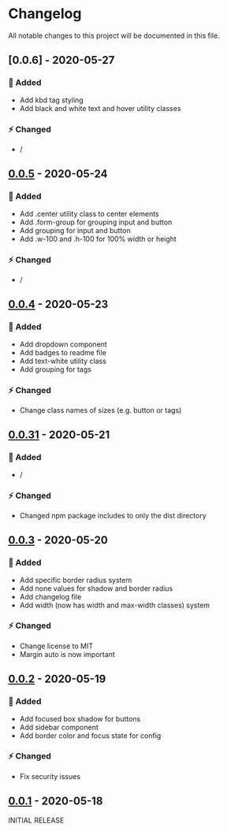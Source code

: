 # Changelog

All notable changes to this project will be documented in this file.

## [0.0.6] - 2020-05-27

### 🔨 Added
- Add kbd tag styling
- Add black and white text and hover utility classes

### ⚡️ Changed
- /


## [0.0.5] - 2020-05-24

### 🔨 Added
- Add .center utility class to center elements
- Add .form-group for grouping input and button
- Add grouping for input and button
- Add .w-100 and .h-100 for 100% width or height

### ⚡️ Changed
- /


## [0.0.4] - 2020-05-23

### 🔨 Added
- Add dropdown component
- Add badges to readme file
- Add text-white utility class
- Add grouping for tags

### ⚡️ Changed
- Change class names of sizes (e.g. button or tags)


## [0.0.31] - 2020-05-21

### 🔨 Added
- /

### ⚡️ Changed
- Changed npm package includes to only the dist directory


## [0.0.3] - 2020-05-20

### 🔨 Added
- Add specific border radius system
- Add none values for shadow and border radius
- Add changelog file
- Add width (now has width and max-width classes) system

### ⚡️ Changed
- Change license to MIT
- Margin auto is now important


## [0.0.2] - 2020-05-19

### 🔨 Added

- Add focused box shadow for buttons
- Add sidebar component
- Add border color and focus state for config

### ⚡️ Changed

- Fix security issues


## [0.0.1] - 2020-05-18

INITIAL RELEASE


[0.0.1]: https://www.npmjs.com/package/yacss/v/0.0.1
[0.0.2]: https://www.npmjs.com/package/yacss/v/0.0.2
[0.0.3]: https://www.npmjs.com/package/yacss/v/0.0.3
[0.0.31]: https://www.npmjs.com/package/yacss/v/0.0.31
[0.0.4]: https://www.npmjs.com/package/yacss/v/0.0.4
[0.0.5]: https://www.npmjs.com/package/yacss/v/0.0.5
